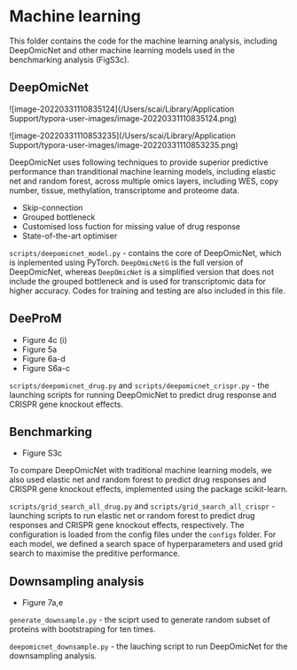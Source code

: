 # Machine learning

This folder contains the code for the machine learning analysis, including DeepOmicNet and other machine learning models used in the benchmarking analysis (FigS3c).

## DeepOmicNet

![image-20220331110835124](/Users/scai/Library/Application Support/typora-user-images/image-20220331110835124.png)

![image-20220331110853235](/Users/scai/Library/Application Support/typora-user-images/image-20220331110853235.png)

DeepOmicNet uses following techniques to provide superior predictive performance than tranditional machine learning models, including elastic net and random forest, across multiple omics layers, including WES, copy number, tissue, methylation, transcriptome and proteome data.

- Skip-connection
- Grouped bottleneck
- Customised loss fuction for missing value of drug response
- State-of-the-art optimiser

`scripts/deepomicnet_model.py` - contains the core of DeepOmicNet, which is inplemented using PyTorch. `DeepOmicNetG` is the full version of DeepOmicNet, whereas `DeepOmicNet` is a simplified version that does not include the grouped bottleneck and is used for transcriptomic data for higher accuracy. Codes for training and testing are also included in this file.

## DeeProM

- Figure 4c (i)
- Figure 5a
- Figure 6a-d
- Figure S6a-c

`scripts/deepomicnet_drug.py` and `scripts/deepomicnet_crispr.py` - the launching scripts for running DeepOmicNet to predict drug response and CRISPR gene knockout effects. 

## Benchmarking

- Figure S3c

To compare DeepOmicNet with traditional machine learning models, we also used elastic net and random forest to predict drug responses and CRISPR gene knockout effects, implemented using the package scikit-learn. 

`scripts/grid_search_all_drug.py` and `scripts/grid_search_all_crispr` - launching scripts to run elastic net or random forest to predict drug responses and CRISPR gene knockout effects, respectively. The configuration is loaded from the config files under the `configs` folder. For each model, we defined a search space of hyperparameters and used grid search to maximise the preditive performance. 

## Downsampling analysis

- Figure 7a,e

`generate_downsample.py` - the sciprt used to generate random subset of proteins with bootstraping for ten times. 

`deepomicnet_downsample.py` - the lauching script to run DeepOmicNet for the downsampling analysis.